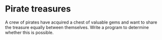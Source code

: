 # Pirate treasures

A crew of pirates have acquired a chest of valuable gems and want to share the treasure equally between themselves. Write a program to determine whether this is possible.